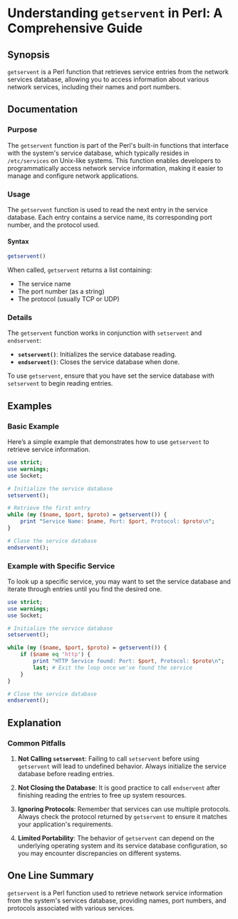 <!--
Meta Description: # Understanding `getservent` in Perl: A Comprehensive Guide ## Synopsis `getservent` is a Perl function that retrieves service entries from the networ...
Meta Keywords: service, getservent, database, port, use
-->

# Understanding `getservent` in Perl: A Comprehensive Guide

## Synopsis
`getservent` is a Perl function that retrieves service entries from the network services database, allowing you to access information about various network services, including their names and port numbers.

## Documentation
### Purpose
The `getservent` function is part of the Perl's built-in functions that interface with the system's service database, which typically resides in `/etc/services` on Unix-like systems. This function enables developers to programmatically access network service information, making it easier to manage and configure network applications.

### Usage
The `getservent` function is used to read the next entry in the service database. Each entry contains a service name, its corresponding port number, and the protocol used. 

#### Syntax
```perl
getservent()
```

When called, `getservent` returns a list containing:
- The service name
- The port number (as a string)
- The protocol (usually TCP or UDP)

### Details
The `getservent` function works in conjunction with `setservent` and `endservent`:
- **`setservent()`**: Initializes the service database reading.
- **`endservent()`**: Closes the service database when done.

To use `getservent`, ensure that you have set the service database with `setservent` to begin reading entries.

## Examples
### Basic Example
Here’s a simple example that demonstrates how to use `getservent` to retrieve service information.

```perl
use strict;
use warnings;
use Socket;

# Initialize the service database
setservent();

# Retrieve the first entry
while (my ($name, $port, $proto) = getservent()) {
    print "Service Name: $name, Port: $port, Protocol: $proto\n";
}

# Close the service database
endservent();
```

### Example with Specific Service
To look up a specific service, you may want to set the service database and iterate through entries until you find the desired one.

```perl
use strict;
use warnings;
use Socket;

# Initialize the service database
setservent();

while (my ($name, $port, $proto) = getservent()) {
    if ($name eq 'http') {
        print "HTTP Service found: Port: $port, Protocol: $proto\n";
        last; # Exit the loop once we've found the service
    }
}

# Close the service database
endservent();
```

## Explanation
### Common Pitfalls
1. **Not Calling `setservent`**: Failing to call `setservent` before using `getservent` will lead to undefined behavior. Always initialize the service database before reading entries.
   
2. **Not Closing the Database**: It is good practice to call `endservent` after finishing reading the entries to free up system resources.

3. **Ignoring Protocols**: Remember that services can use multiple protocols. Always check the protocol returned by `getservent` to ensure it matches your application's requirements.

4. **Limited Portability**: The behavior of `getservent` can depend on the underlying operating system and its service database configuration, so you may encounter discrepancies on different systems.

## One Line Summary
`getservent` is a Perl function used to retrieve network service information from the system's services database, providing names, port numbers, and protocols associated with various services.